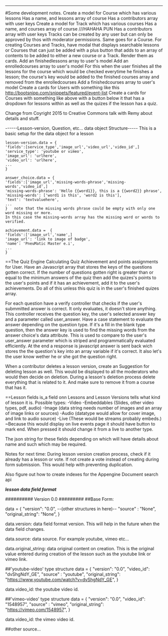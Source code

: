 ---------------------------------------------------
#Some development notes.
Create a model for Course which has various lessons
	Has a name, and lessons array of course
	Has a contributors array with user keys
Create a model for Track which has various courses
	Has a name, and courses array of course ///HAHAHA PUN
	Has a contributors array with user keys
	Tracks can be created by any user but can only be approved by thos with moderator permissions. Same goes for a Course.
	For creating Courses and Tracks, have modal that displays searchable lessons or Courses that can just be added with a plus button that adds to an array of contents to be added to either a new course or a Track. Render them as cards.
Add an finishedlessons array to user's model
Add an enrolledcourses array to user's model
	For this when the user finishes all the lessons for the course which would be checked everytime he finishes a lesson; the course's key would be added to the finished courses array and removed from the enrolledcourses
Add a finishedcourses array to user's model
Create a cards for Users with something like this http://bootsnipp.com/snippets/featured/event-list
Create a cards for Courses with something like above with a button below it that has a dropdown for lessons within as well as the quizes if the lesson has a quiz.

Change from Coyright 2015 to Creative Commons talk with Remy about details and stuff.


------Lesson-version, Question, etc... data object Structure-----
	This is a basic setup for the data object for a lesson

	lesson-version.data = {
	'fields':[service_type','image_url','video_url','video_id',]
	'service_type': 'youtube or vimeo',
	'image_url': 'urlhere',
	'video_url': 'urlhere',
	...
	}

	answer_choice.data = {
	'fields':['image_url','missing-words-phrase','missing-words','video_id',]
	'missing-words-phrase': 'Hello {{word1}}, this is a {{word2}} phrase',
	'missing-words': ['word1 is this', 'word2 is this'],
	'text': 'textvaluehere',
	...
	}	note that the missing words phrase could be empty with only one word missing or more.
	In this case the missing-words array has the missing word or words to verified.

	achievement.data =  {
	'fields':['image_url','name',]
	'image_url': 'link to image of badge',
	'name': 'PneuMatic Master e.i',
	...
	}

==The Quiz Engine
Calculating Quiz Achievement and points assignments for User.
Have an Javascript array that stores the keys of the questions gotten correct. If the number of questions gotten right is greater than or equal to the minimum answers of the quiz then add the quizes's points to the user's points and if it has an achievement, add it to the user's achievements. Do all of this unless this quiz is in the user's finished quizes array. 

For each question have a verify controller that checks if the user's submmitted answer is correct. It only evaluates, it doesn't store anything. This controller receives the question key, the user's selected answer key and a parameter called user_answer. Have a case statement to evaluate the answer depending on the question type. If it's a fill in the blank type question, then the answer key is used to find the missing words from the answer choice's data attribute. This is used to compare to the user's user_answer parameter which is striped and programmatically evaluated efficiently. At the end a response is javascript answer is sent back wich stores the the question's key into an array variable if it's correct. It also let's the user know wether he or she got the question right.


When a contributor deletes a lesson version, create an Suggestion for deleting lesson as well. This would be displayed to all the moderators who would then decide on deletion. During a lesson's deletion process delete everything that is related to it. And make sure to remove it from a course that has it. 

==Lesson fields
is_a field onn Lessons and Lesson Versions tells what kind of lesson it is.
Possible types:
	-Video
	-Embeddables (Slides, other video types, pdf, audio)
	-Image (data string needs number of images and an array of image links or sources)
	-Audio (datatype would allow for cover image, and link to audio source)
	-Live (These would be streams probably embeds.)
		~Because this would display on live events page it should have button to mark end. When pressed it should change it from a live to another type.
		
The json string for these fields depending on which will have details about name and such which may be required. 


Notes for next time:
During lesson version creation process, check if it already has a lesson or vote.
If not create a vote instead of creating during form submission. This would help with preventing duplication.

Also figure out how to create indexes for the Appengine Document search api


___lesson data field format___

########## Version 0.0 #########
##Base Form:

data = {
	"version": "0.0",
	--(other structures in here)--
	"source" : "None",
	"original_string": "None",
}

data.version: data field format version. This will help in the future when the data field changes.

data.source:  data source. For example youtube, vimeo etc...

data.original_string:  data original content on creation. This is the original value entered during creation of the lesson such as the youtube link or vimeo link.

##'youtube-video' type structure
data = {
	"version": "0.0",
	"video_id": "dvShgNdY_GE",
	"source" : "youtube",
	"original_string": "https://www.youtube.com/watch?v=dvShgNdY_GE",
}

data.video_id: the youtube video id.

##'vimeo-video' type structure
data = {
	"version": "0.0",
	"video_id": "1548957",
	"source" : "vimeo",
	"original_string": "https://vimeo.com/1548957",
}

data.video_id: the vimeo video id.

##other source...